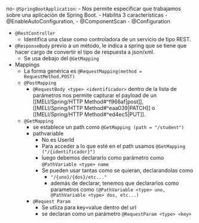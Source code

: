 no- `@SpringBootApplication`:
	- Nos permite especificar que trabajamos sobre una aplicación de Spring Boot.
	- Habilita 3 características
		- @EnableAutoConfiguration, 
		- @ComponentScan
		- @Configuration
- `@RestController`
	- Identifica una clase como controladora de un servicio de tipo REST.
- `@ResponseBody` previo a un método, le indica a spring que se tiene que hacer cargo de convertir el tipo de respuesta a json/xml.
	- Se usa debajo del `@GetMapping`
- Mappings
	- La forma genérica es `@RequestMapping(method = RequestMethod.POST)`
	- `@PostMapping`
		- `@RequestBody <type> <identificador>` dentro de la lista de parámetros nos permite capturar el payload de un [[MELI/Spring/HTTP Method#^f966af|post]], [[MELI/Spring/HTTP Method#^eaa039|PATCH]] o [[MELI/Spring/HTTP Method#^ed4ec5|PUT]].
	- `@GetMapping`
		- se establece un path como `@GetMapping (path = "/student")`
		- pathvariable
			- No es UserId
			- Para acceder a lo que esté en el path usamos `@GetMapping ("/{identificador}")`
			- luego debemos declararlo como parámetro como `@PathVariable <type> name`
			- Se pueden usar tantas como se quieran, declarandolas como
				- `"/{uno}/{dos}/etc..."`
				- además de declarar, tenemos que declararlos como parametros como `(@PathVariable <type> uno, @PathVariable <type> dos, etc...)`
		- `@Request Param`
			- Se utliza para key=value dentro del url
			- se declaran como un parámetro `@RequestParam <type> <key>`